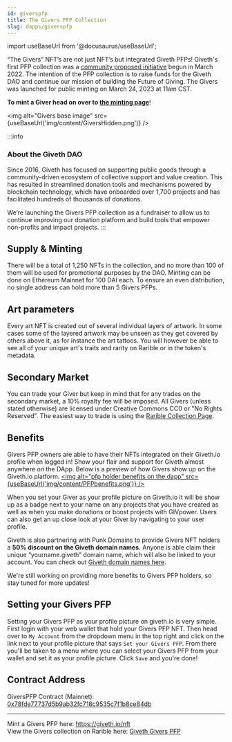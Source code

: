 ```yaml
---
id: giverspfp
title: The Givers PFP Collection
slug: dapps/giverspfp
---
```

import useBaseUrl from '@docusaurus/useBaseUrl';


“The Givers” NFT’s are not just NFT’s but integrated Giveth PFPs! Giveth's first PFP collection was a [community proposed initiative](https://forum.giveth.io/t/the-givers-the-giveth-ecosystem-pfp-collection/478) begun in March 2022. The intention of the PFP collection is to raise funds for the Giveth DAO and continue our mission of building the Future of Giving. The Givers was launched for public minting on March 24, 2023 at 11am CST. 

**To mint a Giver head on over to [the minting page](https://giveth.io/nft)**! 


<img alt="Givers base image" src={useBaseUrl('img/content/GiversHidden.png')} />


:::info
### About the Giveth DAO
Since 2016, Giveth has focused on supporting public goods through a community-driven ecosystem of collective support and value creation. This has resulted in streamlined donation tools and mechanisms powered by blockchain technology, which have onboarded over 1,700 projects and has facilitated hundreds of thousands of donations.

We’re launching the Givers PFP collection as a fundraiser to allow us to continue improving our donation platform and build tools that empower non-profits and impact projects.
:::



## Supply & Minting

There will be a total of 1,250 NFTs in the collection, and no more than 100 of them will be used for promotional purposes by the DAO. Minting can be done on Ethereum Mainnet for 100 DAI each. To ensure an even distribution, no single address can hold more than 5 Givers PFPs.

## Art parameters

Every art NFT is created out of several individual layers of artwork. In some cases some of the layered artwork may be unseen as they get covered by others above it, as for instance the art tattoos. You will however be able to see all of your unique art's traits and rarity on Rarible or in the token's metadata.


## Secondary Market

You can trade your Giver but keep in mind that for any trades on the secondary market, a 10% royalty fee will be imposed. All Givers (unless stated otherwise) are licensed under Creative Commons CC0 or "No Rights Reserved". The easiest way to trade is using the [Rarible Collection Page](https://rarible.com/the-givers-pfp/items).


## Benefits

Givers PFP owners are able to have their NFTs integrated on their Giveth.io profile when logged in! Show your flair and support for Giveth almost anywhere on the DApp. Below is a preview of how Givers show up on the Giveth.io platform.
<a href="/img/content/PFPbenefits.png" target="_blank" rel="noopener noreferrer">
<img alt="pfp holder benefits on the dapp" src={useBaseUrl('img/content/PFPbenefits.png')} />
</a>
<p>
When you set your Giver as your profile picture on Giveth.io it will be show up as a badge next to your name on any projects that you have created as well as when you make donations or boost projects with GIVpower. Users can also get an up close look at your Giver by navigating to your user profile.  
</p>
  
  

Giveth is also partnering with Punk Domains to provide Givers NFT holders a **50% discount on the Giveth domain names.** Anyone is able claim their unique “yourname.giveth” domain name, which will also be linked to your account. You can check out [Giveth domain names here](https://giveth.punk.domains/#/).

We're still working on providing more benefits to Givers PFP holders, so stay tuned for more updates!

## Setting your Givers PFP

Setting your Givers PFP as your profile picture on giveth.io is very simple. First login with your web wallet that hold your Givers PFP NFT. Then head over to `My Account` from the dropdown menu in the top right and click on the link next to your profile picture that says `Set your Givers PFP`. From there you'll be taken to a menu where you can select your Givers PFP from your wallet and set it as your profile picture. Click `Save` and you're done! 

## Contract Address

GiversPFP Contract (Mainnet): [0x78fde77737d5b9ab32fc718c9535c7f1b8ce84db](https://etherscan.io/token/0x78fde77737d5b9ab32fc718c9535c7f1b8ce84db)

----

Mint a Givers PFP here: https://giveth.io/nft  
View the Givers collection on Rarible here: [Giveth Givers PFP](https://rarible.com/the-givers-pfp/items)